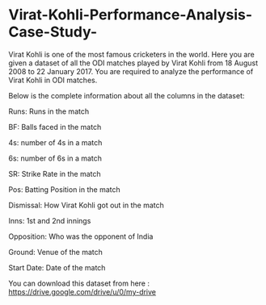 # Virat-Kohli-Performance-Analysis-Case-Study-
Virat Kohli is one of the most famous cricketers in the world. Here you are given a dataset of all the ODI matches played by Virat Kohli from 18 August 2008 to 22 January 2017. You are required to analyze the performance of Virat Kohli in ODI matches.

Below is the complete information about all the columns in the dataset:

Runs: Runs in the match

BF: Balls faced in the match

4s: number of 4s in a match

6s: number of 6s in a match

SR: Strike Rate in the match

Pos: Batting Position in the match

Dismissal: How Virat Kohli got out in the match


Inns: 1st and 2nd innings

Opposition: Who was the opponent of India

Ground: Venue of the match

Start Date: Date of the match


You can download this dataset from here : https://drive.google.com/drive/u/0/my-drive
